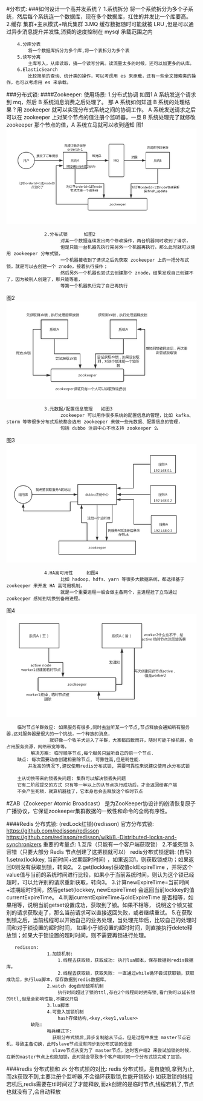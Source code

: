 #分布式:
   ###如何设计一个高并发系统？
        1.系统拆分
            将一个系统拆分为多个子系统，然后每个系统连一个数据库，现在多个数据库，扛住的并发比一个库要高。
        2.缓存
            集群+主从模式+哨兵集群
        3.MQ
            缓存数据随时可能就被 LRU ,但是可以通过异步消息提升并发性,消费的速度控制在 mysql 承载范围之内
            
        4.分库分表
            将一个数据库拆分为多个库,将一个表拆分为多个表
        5.读写分离
            主库写入，从库读取，搞一个读写分离。读流量太多的时候，还可以加更多的从库。
        6.ElasticSearch
            比较简单的查询、统计类的操作，可以考虑用 es 来承载，还有一些全文搜索类的操作，也可以考虑用 es 来承载。
   ###分布式锁:
   ####Zookeeper:
        使用场景: 1.分布式协调    如图1
                        A 系统发送个请求到 mq，然后 B 系统消息消费之后处理了。
                        那 A 系统如何知道 B 系统的处理结果？用 zookeeper 就可以实现分布式系统之间的协调工作。
                        A 系统发送请求之后可以在 zookeeper 上对某个节点的值注册个监听器，一旦 B 系统处理完了就修改 zookeeper 那个节点的值，A 系统立马就可以收到通知
   图1![](document/resource/分布式协调.png)
   
                  2.分布式锁      如图2
                        对某一个数据连续发出两个修改操作，两台机器同时收到了请求，
                        但是只能一台机器先执行完另外一个机器再执行。那么此时就可以使用 zookeeper 分布式锁，
                        一个机器接收到了请求之后先获取 zookeeper 上的一把分布式锁，就是可以去创建一个 znode，接着执行操作；
                        然后另外一个机器也尝试去创建那个 znode，结果发现自己创建不了，因为被别人创建了，那只能等着，
                        等第一个机器执行完了自己再执行
   图2![](document/resource/分布式锁.png)
               
                  3.元数据/配置信息管理   如图3
                        zookeeper 可以用作很多系统的配置信息的管理，比如 kafka、storm 等等很多分布式系统都会选用 zookeeper 来做一些元数据、配置信息的管理，
                        包括 dubbo 注册中心不也支持 zookeeper 么
   图3![](document/resource/zookeeper注册中心.png)
    
                  4.HA高可用性     如图4
                        比如 hadoop、hdfs、yarn 等很多大数据系统，都选择基于 zookeeper 来开发 HA 高可用机制，
                        就是一个重要进程一般会做主备两个，主进程挂了立马通过 zookeeper 感知到切换到备用进程。
   图4![](document/resource/HA高可用性.png)   
            
        临时节点羊群效应: 如果服务有很多,同时去监听某一个节点,节点释放会通知所有服务器.这对服务器是很大的一个挑战，一个释放的消息，
                    就好像一个牧羊犬进入了羊群，大家都四散而开，随时可能干掉机器，会占用服务资源，网络带宽等等。
             解决方案: 临时顺序节点,每个服务只监听自己的前一个节点.
        缺点: 每次需要动态创建和删除节点, 可靠性高,但是耗性能.
            并发高的情况下,建议使用redis分布式锁, 需要可靠性来说建议使用zk分布式锁
        
        主从切换带来的锁丢失问题: 集群可以解决锁丢失问题
        它有二阶段提交的方式 只有等一半以上的从节点执行成功后，才会返回给客户端
        不会产生死锁，就算机器挂了，它本身也会去释放这个临时节点
        
   #ZAB（Zookeeper Atomic Broadcast）
       是为ZooKeeper协设计的崩溃恢复原子广播协议，它保证zookeeper集群数据的一致性和命令的全局有序性。
       
   
   ####Redis 分布式锁: (redLock红锁)(redisson)
       官方分布式锁: https://github.com/redisson/redisson
                     https://github.com/redisson/redisson/wiki/8.-Distributed-locks-and-synchronizers
       重要的考量点:
                   1.互斥（只能有一个客户端获取锁）
                   2.不能死锁
                   3.容错（只要大部分 Redis 节点创建了这把锁就可以）
       redis分布式锁逻辑: (自写)
                   1.setnx(lockkey, 当前时间+过期超时时间) ，如果返回1，则获取锁成功；如果返回0则没有获取到锁，转向2。
                   2.get(lockkey)获取值oldExpireTime ，并将这个value值与当前的系统时间进行比较，如果小于当前系统时间，则认为这个锁已经超时，可以允许别的请求重新获取，转向3。
                   3.计算newExpireTime=当前时间+过期超时时间，然后getset(lockkey, newExpireTime) 会返回当前lockkey的值currentExpireTime。
                   4.判断currentExpireTime与oldExpireTime 是否相等，如果相等，说明当前getset设置成功，获取到了锁。如果不相等，
                       说明这个锁又被别的请求获取走了，那么当前请求可以直接返回失败，或者继续重试。
                   5.在获取到锁之后，当前线程可以开始自己的业务处理，当处理完毕后，比较自己的处理时间和对于锁设置的超时时间，
                       如果小于锁设置的超时时间，则直接执行delete释放锁；如果大于锁设置的超时时间，则不需要再锁进行处理。
                       
       redisson: 
                   1.加锁机制:
                       1.线程去获取锁，获取成功: 执行lua脚本，保存数据到redis数据库。
                       2.线程去获取锁，获取失败: 一直通过while循环尝试获取锁，获取成功后，执行lua脚本，保存数据到redis数据库。
                   2.watch dog自动延期机制
                       执行时间超过了锁的ttl,存在2个线程同时拥有锁,看门狗可以延长锁的ttl,但是会影响性能,不建议开启
                   3.lua脚本
                   4.可重入加锁机制
                       hash存储结构,<key,<key1,value>>  
             缺陷:
                   哨兵模式下:
                     获取分布式锁后,异步复制给从节点。但是过程中发生 master节点宕机，导致主备切换，此时slave节点没有同步到分布式锁的信息
                     slave节点从变为了 master节点。这时客户端2 来尝试加锁的时候，在新的master节点上也能加锁，此时就会导致多个客户端对同一个分布式锁完成了加锁。
                       
   ####redis 分布式锁和 zk 分布式锁的对比:
       redis 分布式锁，是自旋锁,拿到为止,而zk获取不到,主要注册个监听器,不会循环获取锁,性能开销较小
       如获取锁的线程宕机后,redis需要在ttl时间过了才能释放,而zk创建的是临时节点,线程宕机了,节点也就没有了,会自动释放
       
